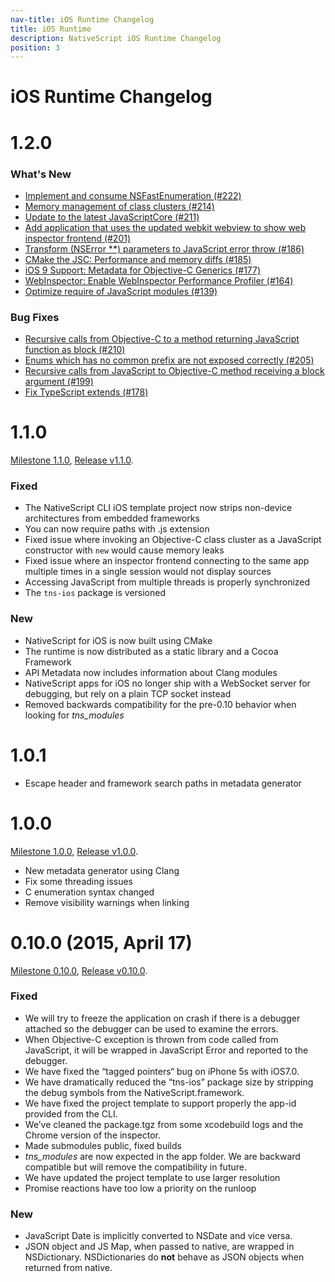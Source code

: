 ```yaml
---
nav-title: iOS Runtime Changelog
title: iOS Runtime
description: NativeScript iOS Runtime Changelog
position: 3
---
```


iOS Runtime Changelog
=====================

1.2.0
==

### What's New

 - [Implement and consume NSFastEnumeration (#222)](https://github.com/NativeScript/ios-runtime/pull/222)
 - [Memory management of class clusters (#214)](https://github.com/NativeScript/ios-runtime/issues/214)
 - [Update to the latest JavaScriptCore (#211)](https://github.com/NativeScript/ios-runtime/pull/211)
 - [Add application that uses the updated webkit webview to show web inspector frontend (#201)](https://github.com/NativeScript/ios-runtime/pull/201)
 - [Transform (NSError **) parameters to JavaScript error throw (#186)](https://github.com/NativeScript/ios-runtime/issues/186)
 - [CMake the JSC: Performance and memory diffs (#185)](https://github.com/NativeScript/ios-runtime/issues/185)
 - [iOS 9 Support: Metadata for Objective-C Generics (#177)](https://github.com/NativeScript/ios-runtime/issues/177)
 - [WebInspector: Enable WebInspector Performance Profiler (#164)](https://github.com/NativeScript/ios-runtime/issues/164)
 - [Optimize require of JavaScript modules (#139)](https://github.com/NativeScript/ios-runtime/issues/139)

### Bug Fixes

 - [Recursive calls from Objective-C to a method returning JavaScript function as block (#210)](https://github.com/NativeScript/ios-runtime/pull/210)
 - [Enums which has no common prefix are not exposed correctly (#205)](https://github.com/NativeScript/ios-runtime/issues/205)
 - [Recursive calls from JavaScript to Objective-C method receiving a block argument (#199)](https://github.com/NativeScript/ios-runtime/issues/199)
 - [Fix TypeScript extends (#178)](https://github.com/NativeScript/ios-runtime/issues/178)

1.1.0
==
[Milestone 1.1.0](https://github.com/NativeScript/ios-runtime/issues?q=milestone%3A1.1.0), [Release v1.1.0](https://github.com/NativeScript/ios-runtime/releases/tag/v1.1.0).

### Fixed
* The NativeScript CLI iOS template project now strips non-device architectures from embedded frameworks
* You can now require paths with .js extension
* Fixed issue where invoking an Objective-C class cluster as a JavaScript constructor with `new` would cause memory leaks
* Fixed issue where an inspector frontend connecting to the same app multiple times in a single session would not display sources
* Accessing JavaScript from multiple threads is properly synchronized
* The `tns-ios` package is versioned

### New
* NativeScript for iOS is now built using CMake
* The runtime is now distributed as a static library and a Cocoa Framework
* API Metadata now includes information about Clang modules
* NativeScript apps for iOS no longer ship with a WebSocket server for debugging, but rely on a plain TCP socket instead
* Removed backwards compatibility for the pre-0.10 behavior when looking for *tns_modules*

1.0.1
==
* Escape header and framework search paths in metadata generator

1.0.0
==
[Milestone 1.0.0](https://github.com/NativeScript/ios-runtime/issues?q=milestone%3A1.0.0), [Release v1.0.0](https://github.com/NativeScript/ios-runtime/releases/tag/v1.0.0).
* New metadata generator using Clang
* Fix some threading issues
* C enumeration syntax changed
* Remove visibility warnings when linking

0.10.0 (2015, April 17)
==
[Milestone 0.10.0](https://github.com/NativeScript/ios-runtime/issues?q=milestone%3A0.10.0), [Release v0.10.0](https://github.com/NativeScript/ios-runtime/releases/tag/v0.10.0).

### Fixed
 * We will try to freeze the application on crash if there is a debugger attached so the debugger can be used to examine the errors.
 * When Objective-C exception is thrown from code called from JavaScript, it will be wrapped in JavaScript Error and reported to the debugger.
 * We have fixed the “tagged pointers“ bug on iPhone 5s with iOS7.0.
 * We have dramatically reduced the “tns-ios” package size by stripping the debug symbols from the NativeScript.framework.
 * We have fixed the project template to support properly the app-id provided from the CLI.
 * We’ve cleaned the package.tgz from some xcodebuild logs and the Chrome version of the inspector.
 * Made submodules public, fixed builds
 * *tns_modules* are now expected in the app folder. We are backward compatible but will remove the compatibility in future.
 * We have updated the project template to use larger resolution
 * Promise reactions have too low a priority on the runloop

### New
 * JavaScript Date is implicitly converted to NSDate and vice versa.
 * JSON object and JS Map, when passed to native, are wrapped in NSDictionary. NSDictionaries do **not** behave as JSON objects when returned from native.

